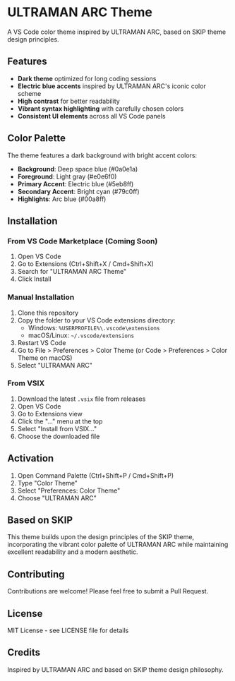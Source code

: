 # ULTRAMAN ARC Theme

A VS Code color theme inspired by ULTRAMAN ARC, based on SKIP theme design principles.

## Features

- **Dark theme** optimized for long coding sessions
- **Electric blue accents** inspired by ULTRAMAN ARC's iconic color scheme
- **High contrast** for better readability
- **Vibrant syntax highlighting** with carefully chosen colors
- **Consistent UI elements** across all VS Code panels

## Color Palette

The theme features a dark background with bright accent colors:

- **Background**: Deep space blue (#0a0e1a)
- **Foreground**: Light gray (#e0e6f0)
- **Primary Accent**: Electric blue (#5eb8ff)
- **Secondary Accent**: Bright cyan (#79c0ff)
- **Highlights**: Arc blue (#00a8ff)

## Installation

### From VS Code Marketplace (Coming Soon)

1. Open VS Code
2. Go to Extensions (Ctrl+Shift+X / Cmd+Shift+X)
3. Search for "ULTRAMAN ARC Theme"
4. Click Install

### Manual Installation

1. Clone this repository
2. Copy the folder to your VS Code extensions directory:
   - Windows: `%USERPROFILE%\.vscode\extensions`
   - macOS/Linux: `~/.vscode/extensions`
3. Restart VS Code
4. Go to File > Preferences > Color Theme (or Code > Preferences > Color Theme on macOS)
5. Select "ULTRAMAN ARC"

### From VSIX

1. Download the latest `.vsix` file from releases
2. Open VS Code
3. Go to Extensions view
4. Click the "..." menu at the top
5. Select "Install from VSIX..."
6. Choose the downloaded file

## Activation

1. Open Command Palette (Ctrl+Shift+P / Cmd+Shift+P)
2. Type "Color Theme"
3. Select "Preferences: Color Theme"
4. Choose "ULTRAMAN ARC"

## Based on SKIP

This theme builds upon the design principles of the SKIP theme, incorporating the vibrant color palette of ULTRAMAN ARC while maintaining excellent readability and a modern aesthetic.

## Contributing

Contributions are welcome! Please feel free to submit a Pull Request.

## License

MIT License - see LICENSE file for details

## Credits

Inspired by ULTRAMAN ARC and based on SKIP theme design philosophy.